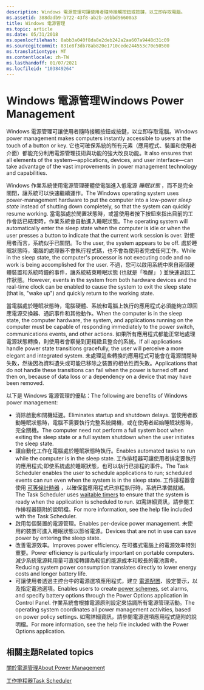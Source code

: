 ```yaml
---
description: Windows 電源管理可讓使用者隨時接觸按鈕或按鍵，以立即存取電腦。
ms.assetid: 388dadb9-b722-43f8-ab2b-a9bbd96600a3
title: Windows 電源管理
ms.topic: article
ms.date: 05/31/2018
ms.openlocfilehash: 8abb3a040f8da8e2deb242a2aa607a9448d31c09
ms.sourcegitcommit: 831e8f3db78ab820e1710cede244553c70e50500
ms.translationtype: MT
ms.contentlocale: zh-TW
ms.lasthandoff: 01/07/2021
ms.locfileid: "103849264"
---
```

# <a name="windows-power-management"></a><span data-ttu-id="1c505-103">Windows 電源管理</span><span class="sxs-lookup"><span data-stu-id="1c505-103">Windows Power Management</span></span>

<span data-ttu-id="1c505-104">Windows 電源管理可讓使用者隨時接觸按鈕或按鍵，以立即存取電腦。</span><span class="sxs-lookup"><span data-stu-id="1c505-104">Windows power management makes computers instantly accessible to users at the touch of a button or key.</span></span> <span data-ttu-id="1c505-105">它也可確保系統的所有元素（應用程式、裝置和使用者介面）都能充分利用電源管理技術與功能的強大改良功能。</span><span class="sxs-lookup"><span data-stu-id="1c505-105">It also ensures that all elements of the system—applications, devices, and user interface—can take advantage of the vast improvements in power management technology and capabilities.</span></span>

<span data-ttu-id="1c505-106">Windows 作業系統使用電源管理硬體使電腦進入低電源 *睡眠狀態* ，而不是完全關閉，讓系統可以快速繼續運作。</span><span class="sxs-lookup"><span data-stu-id="1c505-106">The Windows operating system uses power-management hardware to put the computer into a low-power *sleep state* instead of shutting down completely, so that the system can quickly resume working.</span></span> <span data-ttu-id="1c505-107">當電腦處於閒置狀態時，或當使用者按下按鈕來指出目前的工作會話已結束時，作業系統會自動進入睡眠狀態。</span><span class="sxs-lookup"><span data-stu-id="1c505-107">The operating system will automatically enter the sleep state when the computer is idle or when the user presses a button to indicate that the current work session is over.</span></span> <span data-ttu-id="1c505-108">對使用者而言，系統似乎已關閉。</span><span class="sxs-lookup"><span data-stu-id="1c505-108">To the user, the system appears to be off.</span></span> <span data-ttu-id="1c505-109">處於睡眠狀態時，電腦的處理器不會執行程式碼，也不會為使用者完成任何工作。</span><span class="sxs-lookup"><span data-stu-id="1c505-109">While in the sleep state, the computer's processor is not executing code and no work is being accomplished for the user.</span></span> <span data-ttu-id="1c505-110">不過，您可以啟用系統中來自兩個硬體裝置和系統時鐘的事件，讓系統結束睡眠狀態 (也就是「喚醒」 ) 並快速返回工作狀態。</span><span class="sxs-lookup"><span data-stu-id="1c505-110">However, events in the system from both hardware devices and the real-time clock can be enabled to cause the system to exit the sleep state (that is, "wake up") and quickly return to the working state.</span></span>

<span data-ttu-id="1c505-111">當電腦處於睡眠狀態時，電腦硬體、系統和電腦上執行的應用程式必須能夠立即回應電源交換器、通訊事件和其他動作。</span><span class="sxs-lookup"><span data-stu-id="1c505-111">When the computer is in the sleep state, the computer hardware, the system, and applications running on the computer must be capable of responding immediately to the power switch, communications events, and other actions.</span></span> <span data-ttu-id="1c505-112">如果所有應用程式都能正常地處理電源狀態轉換，則使用者會察覺到更精緻且整合的系統。</span><span class="sxs-lookup"><span data-stu-id="1c505-112">If all applications handle power state transitions gracefully, the user will perceive a more elegant and integrated system.</span></span> <span data-ttu-id="1c505-113">未處理這些轉換的應用程式可能會在電源關閉時失敗，然後因為資料遺失或可能已移除之裝置的相依性而失敗。</span><span class="sxs-lookup"><span data-stu-id="1c505-113">Applications that do not handle these transitions can fail when the power is turned off and then on, because of data loss or a dependency on a device that may have been removed.</span></span>

<span data-ttu-id="1c505-114">以下是 Windows 電源管理的優點：</span><span class="sxs-lookup"><span data-stu-id="1c505-114">The following are benefits of Windows power management:</span></span>

-   <span data-ttu-id="1c505-115">消除啟動和關機延遲。</span><span class="sxs-lookup"><span data-stu-id="1c505-115">Eliminates startup and shutdown delays.</span></span> <span data-ttu-id="1c505-116">當使用者啟動睡眠狀態時，電腦不需要執行完整系統開機，或在使用者起始睡眠狀態時，完全關機。</span><span class="sxs-lookup"><span data-stu-id="1c505-116">The computer need not perform a full system boot when exiting the sleep state or a full system shutdown when the user initiates the sleep state.</span></span>
-   <span data-ttu-id="1c505-117">讓自動化工作在電腦處於睡眠狀態時執行。</span><span class="sxs-lookup"><span data-stu-id="1c505-117">Enables automated tasks to run while the computer is in the sleep state.</span></span> <span data-ttu-id="1c505-118">工作排程器可讓使用者排定要執行的應用程式;即使系統處於睡眠狀態，也可以執行已排程的事件。</span><span class="sxs-lookup"><span data-stu-id="1c505-118">The Task Scheduler enables the user to schedule applications to run; scheduled events can run even when the system is in the sleep state.</span></span> <span data-ttu-id="1c505-119">工作排程器會使用 [可等候計時器](/windows/desktop/Sync/waitable-timer-objects) ，以確保當應用程式已排程執行時，系統已準備就緒。</span><span class="sxs-lookup"><span data-stu-id="1c505-119">The Task Scheduler uses [waitable timers](/windows/desktop/Sync/waitable-timer-objects) to ensure that the system is ready when the application is scheduled to run.</span></span> <span data-ttu-id="1c505-120">如需詳細資訊，請參閱工作排程器隨附的說明檔。</span><span class="sxs-lookup"><span data-stu-id="1c505-120">For more information, see the help file included with the Task Scheduler.</span></span>
-   <span data-ttu-id="1c505-121">啟用每個裝置的電源管理。</span><span class="sxs-lookup"><span data-stu-id="1c505-121">Enables per-device power management.</span></span> <span data-ttu-id="1c505-122">未使用的裝置可進入睡眠狀態以節省電源。</span><span class="sxs-lookup"><span data-stu-id="1c505-122">Devices that are not in use can save power by entering the sleep state.</span></span>
-   <span data-ttu-id="1c505-123">改善電源效率。</span><span class="sxs-lookup"><span data-stu-id="1c505-123">Improves power efficiency.</span></span> <span data-ttu-id="1c505-124">在可攜式電腦上的電源效率特別重要。</span><span class="sxs-lookup"><span data-stu-id="1c505-124">Power efficiency is particularly important on portable computers.</span></span> <span data-ttu-id="1c505-125">減少系統電源耗用量可直接轉譯為較低的能源成本和較長的電池壽命。</span><span class="sxs-lookup"><span data-stu-id="1c505-125">Reducing system power consumption translates directly to lower energy costs and longer battery life.</span></span>
-   <span data-ttu-id="1c505-126">可讓使用者透過主控台中的電源選項應用程式，建立 [電源配置](power-schemes.md)、設定警示，以及指定電池選項。</span><span class="sxs-lookup"><span data-stu-id="1c505-126">Enables users to create [power schemes](power-schemes.md), set alarms, and specify battery options through the Power Options application in Control Panel.</span></span> <span data-ttu-id="1c505-127">作業系統會根據電源原則設定來協調所有電源管理活動。</span><span class="sxs-lookup"><span data-stu-id="1c505-127">The operating system coordinates all power management activities, based on power policy settings.</span></span> <span data-ttu-id="1c505-128">如需詳細資訊，請參閱電源選項應用程式隨附的說明檔。</span><span class="sxs-lookup"><span data-stu-id="1c505-128">For more information, see the help file included with the Power Options application.</span></span>

## <a name="related-topics"></a><span data-ttu-id="1c505-129">相關主題</span><span class="sxs-lookup"><span data-stu-id="1c505-129">Related topics</span></span>

<dl> <dt>

[<span data-ttu-id="1c505-130">關於電源管理</span><span class="sxs-lookup"><span data-stu-id="1c505-130">About Power Management</span></span>](about-power-management.md)
</dt> <dt>

[<span data-ttu-id="1c505-131">工作排程器</span><span class="sxs-lookup"><span data-stu-id="1c505-131">Task Scheduler</span></span>](/windows/desktop/TaskSchd/task-scheduler-start-page)
</dt> </dl>

 

 
